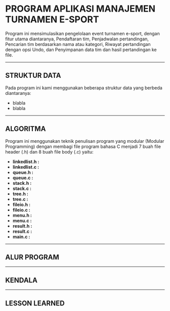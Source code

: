 # PROGRAM APLIKASI MANAJEMEN TURNAMEN E-SPORT
Program ini mensimulasikan pengelolaan event turnamen e-sport, dengan fitur utama diantaranya, Pendaftaran tim, Penjadwalan pertandingan, Pencarian tim berdasarkan nama atau kategori, Riwayat pertandingan dengan opsi Undo, dan Penyimpanan data tim dan hasil pertandingan ke file.

---

## STRUKTUR DATA
Pada program ini kami menggunakan beberapa struktur data yang berbeda diantaranya: 
- blabla
- blabla

---

## ALGORITMA
Program ini menggunakan teknik penulisan program yang modular (Modular Programming) dengan membagi file program bahasa C menjadi 7 buah file header (.h) dan 8 buah file body (.c) yaitu:
- **linkedlist.h :**
- **linkedlist.c :** 
- **queue.h :** 
- **queue.c :**
- **stack.h :** 
- **stack.c :**
- **tree.h :** 
- **tree.c :**
- **fileio.h :** 
- **fileio.c :**
- **menu.h :** 
- **menu.c :**
- **result.h :** 
- **result.c :**
- **main.c :** 

---

## ALUR PROGRAM 

---

## KENDALA 

---

## LESSON LEARNED

